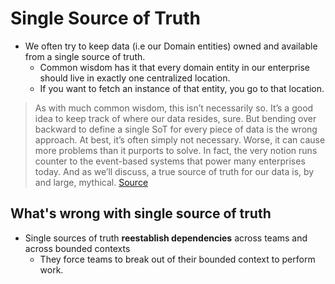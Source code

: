 # Single Source of Truth

- We often try to keep data (i.e our Domain entities) owned and available from a single source of truth.
  - Common wisdom has it that every domain entity in our enterprise should live in exactly one centralized location. 
  - If you want to fetch an instance of that entity, you go to that location.

> As with much common wisdom, this isn’t necessarily so. It’s a good idea to keep track of where our data resides, sure. But bending over backward to define a single SoT for every piece of data is the wrong approach. At best, it’s often simply not necessary. Worse, it can cause more problems than it purports to solve. In fact, the very notion runs counter to the event-based systems that power many enterprises today. And as we’ll discuss, a true source of truth for our data is, by and large, mythical. [Source](https://betterprogramming.pub/the-truth-about-your-source-of-truth-a1eb833c2d70)

## What's wrong with single source of truth

- Single sources of truth **reestablish dependencies** across teams and across bounded contexts
  - They force teams to break out of their bounded context to perform work.

